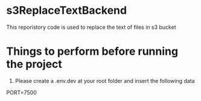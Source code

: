 # s3ReplaceTextBackend
This reporistory code is used to replace the text of files in s3 bucket

# Things to perform before running the project
1. Please create a .env.dev at your root folder and insert the following data
   
  PORT=7500